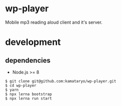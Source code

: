 # wp-player

Mobile mp3 reading aloud client and it's server.

# development

## dependencies

-  Node.js >= 8

```
$ git clone git@github.com:kamataryo/wp-player.git
$ cd wp-player
$ yarn
$ npx lerna bootstrap
$ npx lerna run start
```
